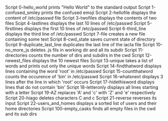 Script 0-hello_world prints "Hello World" to the standard output
Script 1-confused_smiley prints the confused emoji
Script 2-hellofile displays the content of /etc/passwd file
Script 3-twofiles displays the contents of two files
Scipt 4-lastlines displays the last 10 lines of /etc/passwd
Script 5-firstlines displays the first 10 lines of /etc/passwd
Script 6-third_line displays the third line of /etc/passwd
Script 7-file creates a new file containing some text
Script 8-cwd_state saves current state of directory
Script 9-duplicate_last_line duplicates the last line of the iacta file
Script 10-no_more_js deletes .js fils in working dir and all its subdir
Script 11-directories counts the number of dirs and subdirs in the cwd
Script 12-newest_files displays the 10 newest files
Script 13-unique takes a list of words and prints out only the unique words
Script 14-findthatword displays lines containing the word 'root' in /etc/passwd
Script 15-countthatword counts the occurence of 'bin' in /etc/passwd
Script 16-whatsnext displays 3 lines after the line in which 'root' occurs
Script 17-hidethisword displays lines that do not contain 'bin'
Script 18-letteronly displays all lines starting with a letter
Script 19-AZ replaces 'A' and 'c' with 'Z' and 'e' respectively
Script 20-hiago deletes characters C and c
Script 21-reverse reverses its input
Script 22-users_and_homes displays a sorted list of users and their home directories
Script 100-empty_casks finds all empty files in the cwd and its sub dirs
